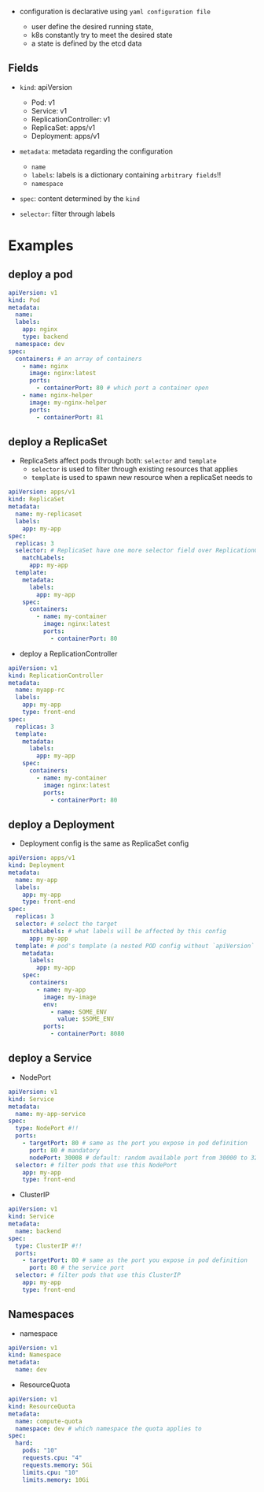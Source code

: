 - configuration is declarative using `yaml configuration file`

  - user define the desired running state,
  - k8s constantly try to meet the desired state
  - a state is defined by the etcd data

## Fields

- `kind`: apiVersion

  - Pod: v1
  - Service: v1
  - ReplicationController: v1
  - ReplicaSet: apps/v1
  - Deployment: apps/v1

- `metadata`: metadata regarding the configuration

  - `name`
  - `labels`: labels is a dictionary containing `arbitrary fields`!!
  - `namespace`

- `spec`: content determined by the `kind`

- `selector`: filter through labels

# Examples

## deploy a pod

```yaml
apiVersion: v1
kind: Pod
metadata:
  name:
  labels:
    app: nginx
    type: backend
  namespace: dev
spec:
  containers: # an array of containers
    - name: nginx
      image: nginx:latest
      ports:
        - containerPort: 80 # which port a container open
    - name: nginx-helper
      image: my-nginx-helper
      ports:
        - containerPort: 81
```

## deploy a ReplicaSet

- ReplicaSets affect pods through both: `selector` and `template`
  - `selector` is used to filter through existing resources that applies
  - `template` is used to spawn new resource when a replicaSet needs to

```yaml
apiVersion: apps/v1
kind: ReplicaSet
metadata:
  name: my-replicaset
  labels:
    app: my-app
spec:
  replicas: 3
  selector: # ReplicaSet have one more selector field over ReplicationController
    matchLabels:
      app: my-app
  template:
    metadata:
      labels:
        app: my-app
    spec:
      containers:
        - name: my-container
          image: nginx:latest
          ports:
            - containerPort: 80
```

- deploy a ReplicationController

```yaml
apiVersion: v1
kind: ReplicationController
metadata:
  name: myapp-rc
  labels:
    app: my-app
    type: front-end
spec:
  replicas: 3
  template:
    metadata:
      labels:
        app: my-app
    spec:
      containers:
        - name: my-container
          image: nginx:latest
          ports:
            - containerPort: 80
```

## deploy a Deployment

- Deployment config is the same as ReplicaSet config

```yaml
apiVersion: apps/v1
kind: Deployment
metadata:
  name: my-app
  labels:
    app: my-app
    type: front-end
spec:
  replicas: 3
  selector: # select the target
    matchLabels: # what labels will be affected by this config
      app: my-app
  template: # pod's template (a nested POD config without `apiVersion` and `kind`)
    metadata:
      labels:
        app: my-app
    spec:
      containers:
        - name: my-app
          image: my-image
          env:
            - name: SOME_ENV
              value: $SOME_ENV
          ports:
            - containerPort: 8080
```

## deploy a Service

- NodePort

```yaml
apiVersion: v1
kind: Service
metadata:
  name: my-app-service
spec:
  type: NodePort #!!
  ports:
    - targetPort: 80 # same as the port you expose in pod definition
      port: 80 # mandatory
      nodePort: 30008 # default: random available port from 30000 to 32767
  selector: # filter pods that use this NodePort
    app: my-app
    type: front-end
```

- ClusterIP

```yaml
apiVersion: v1
kind: Service
metadata:
  name: backend
spec:
  type: ClusterIP #!!
  ports:
    - targetPort: 80 # same as the port you expose in pod definition
      port: 80 # the service port
  selector: # filter pods that use this ClusterIP
    app: my-app
    type: front-end
```

## Namespaces

- namespace

```yaml
apiVersion: v1
kind: Namespace
metadata:
  name: dev
```

- ResourceQuota

```yaml
apiVersion: v1
kind: ResourceQuota
metadata:
  name: compute-quota
  namespace: dev # which namespace the quota applies to
spec:
  hard:
    pods: "10"
    requests.cpu: "4"
    requests.memory: 5Gi
    limits.cpu: "10"
    limits.memory: 10Gi
```
